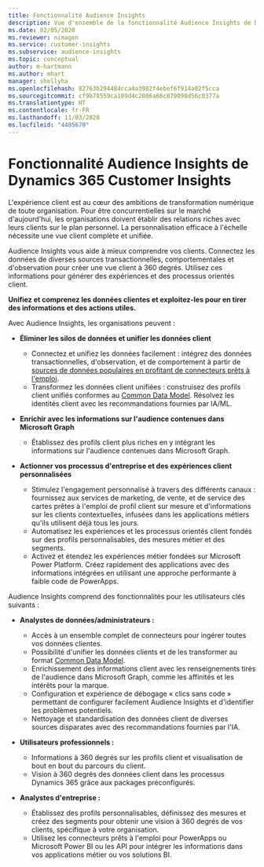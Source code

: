 ```yaml
---
title: Fonctionnalité Audience Insights
description: Vue d'ensemble de la fonctionnalité Audience Insights de Dynamics 365 Customer Insights.
ms.date: 02/05/2020
ms.reviewer: nimagen
ms.service: customer-insights
ms.subservice: audience-insights
ms.topic: conceptual
author: m-hartmann
ms.author: mhart
manager: shellyha
ms.openlocfilehash: 82763b294484cca4a3982f4ebef6f914a02f5cca
ms.sourcegitcommit: cf9b78559ca189d4c2086a66c879098d56c0377a
ms.translationtype: HT
ms.contentlocale: fr-FR
ms.lasthandoff: 11/03/2020
ms.locfileid: "4405670"
---
```

# <a name="dynamics-365-customer-insights-audience-insights-capability"></a>Fonctionnalité Audience Insights de Dynamics 365 Customer Insights

L'expérience client est au cœur des ambitions de transformation numérique de toute organisation. Pour être concurrentielles sur le marché d'aujourd'hui, les organisations doivent établir des relations riches avec leurs clients sur le plan personnel. La personnalisation efficace à l'échelle nécessite une vue client complète et unifiée.

Audience Insights vous aide à mieux comprendre vos clients. Connectez les données de diverses sources transactionnelles, comportementales et d'observation pour créer une vue client à 360 degrés. Utilisez ces informations pour générer des expériences et des processus orientés client.

**Unifiez et comprenez les données clientes et exploitez-les pour en tirer des informations et des actions utiles.**

Avec Audience Insights, les organisations peuvent :  

- **Éliminer les silos de données et unifier les données client**

  - Connectez et unifiez les données facilement : intégrez des données transactionnelles, d'observation, et de comportement à partir de [sources de données populaires en profitant de connecteurs prêts à l'emploi](data-sources.md).
  - Transformez les données client unifiées : construisez des profils client unifiés conformes au [Common Data Model](https://docs.microsoft.com/common-data-model/). Résolvez les identités client avec les recommandations fournies par IA/ML.

- **Enrichir avec les informations sur l'audience contenues dans Microsoft Graph**

  - Établissez des profils client plus riches en y intégrant les informations sur l'audience contenues dans Microsoft Graph.  

- **Actionner vos processus d'entreprise et des expériences client personnalisées**

  - Stimulez l'engagement personnalisé à travers des différents canaux : fournissez aux services de marketing, de vente, et de service des cartes prêtes à l'emploi de profil client sur mesure et d'informations sur les clients contextuelles, infusées dans les applications métiers qu'ils utilisent déjà tous les jours.
  - Automatisez les expériences et les processus orientés client fondés sur des profils personnalisables, des mesures métier et des segments.
  - Activez et étendez les expériences métier fondées sur Microsoft Power Platform. Créez rapidement des applications avec des informations intégrées en utilisant une approche performante à faible code de PowerApps.  

Audience Insights comprend des fonctionnalités pour les utilisateurs clés suivants :

- **Analystes de données/administrateurs :**

  - Accès à un ensemble complet de connecteurs pour ingérer toutes vos données clientes.
  - Possibilité d'unifier les données clients et de les transformer au format [Common Data Model](https://docs.microsoft.com/common-data-model/).
  - Enrichissement des informations client avec les renseignements tirés de l'audience dans Microsoft Graph, comme les affinités et les intérêts pour la marque.
  - Configuration et expérience de débogage « clics sans code » permettant de configurer facilement Audience Insights et d'identifier les problèmes potentiels.
  - Nettoyage et standardisation des données client de diverses sources disparates avec des recommandations fournies par l'IA.  

- **Utilisateurs professionnels :**

  - Informations à 360 degrés sur les profils client et visualisation de bout en bout du parcours du client.
  - Vision à 360 degrés des données client dans les processus Dynamics 365 grâce aux packages préconfigurés.

- **Analystes d'entreprise :**

  - Établissez des profils personnalisables, définissez des mesures et créez des segments pour obtenir une vision à 360 degrés de vos clients, spécifique à votre organisation.  
  - Utilisez les connecteurs prêts à l'emploi pour PowerApps ou Microsoft Power BI ou les API pour intégrer les informations dans vos applications métier ou vos solutions BI.  

